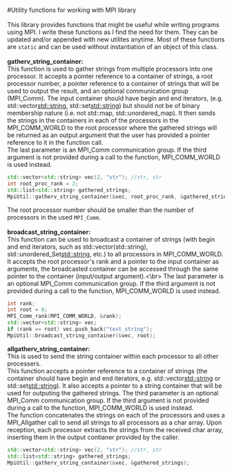 #Utility functions for working with MPI library</br>
</br>
This library provides functions that might be useful while writing programs using MPI. I write these functions as I find the need for them. They can be updated and/or appended with new utilites anytime. Most of these functions are `static` and can be used without instantiation of an object of this class.</br>
</br>
**gatherv_string_container:**</br>
This function is used to gather strings from multiple processors into one processor.
It accepts a pointer reference to a container of strings, a root processor number, a pointer reference to a container of strings that will be used to output the result, and an optional communication group (MPI_Comm). 
The input container should have begin and end iterators, (e.g. std::vector<std::string>, std::set<std::string>) but should not be of binary membership nature (i.e. not std::map, std::unordered_map). It then sends the strings in the containers in each of the processors in the MPI_COMM_WORLD to the root processor where the gathered strings will be returned as an output argument that the user has provided a pointer reference to it in the function call.</br>
The last parameter is an MPI_Comm communication group. If the third argument is not provided during a call to the function, MPI_COMM_WORLD is used instead.
```c++
std::vector<std::string> vec(2, "str"); //str, str
int root_proc_rank = 2;
std::list<std::string> gathered_strings;
MpiUtil::gatherv_string_container(&vec, root_proc_rank, &gathered_strings);
```
The root processor number should be smaller than the number of processors in the used `MPI_Comm`.</br>
</br>
**broadcast_string_container:**</br>
This function can be used to broadcast a container of strings (with begin and end iterators, such as std::vector(std::string), std::unordered_Set<std::string>, etc.) to all processors in MPI_COMM_WORLD.</br>
It accepts the root processor's rank and a pointer to the input container as arguments, the broadcasted container can be accessed through the same pointer to the container (input/output argument).<\br>
The last parameter is an optional MPI_Comm communication group. If the third argument is not provided during a call to the function, MPI_COMM_WORLD is used instead.
```c++
int rank; 
int root = 0;
MPI_Comm_rank(MPI_COMM_WORLD, &rank);
std::vector<std::string> vec;
if (rank == root) vec.push_back("test_string");
MpiUtil::broadcast_string_container(&vec, root);
```
**allgatherv_string_container:**</br>
This is used to send the string container within each processor to all other processers.</br>
This function accepts a pointer reference to a container of strings (the container should have begin and end iterators, e.g. std::vector<std::string> or std::set<std::string>). It also accepts a pointer to a string container that will be used for outputing the gathered strings. The third parameter is an optional MPI_Comm communication group. If the third argument is not provided during a call to the function, MPI_COMM_WORLD is used instead.</br>
The function concatenates the strings on each of the processors and uses a MPI_Allgather call to send all strings to all processors as a char array. Upon reception, each processor extracts the strings from the received char array, inserting them in the output contianer provided by the caller.</br>
```c++
std::vector<std::string> vec(2, "str"); //str, str
std::list<std::string> gathered_strings;
MpiUtil::gatherv_string_container(&vec, &gathered_strings);
```

